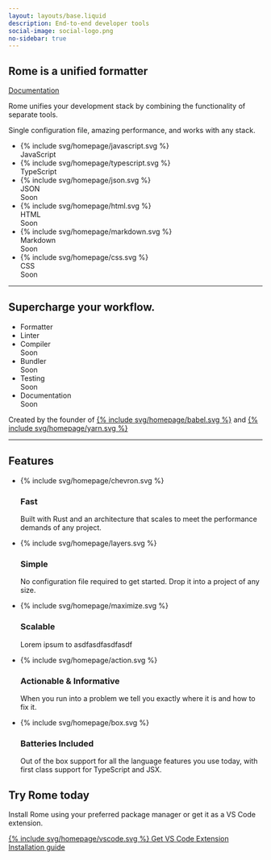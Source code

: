 ```yaml
---
layout: layouts/base.liquid
description: End-to-end developer tools
social-image: social-logo.png
no-sidebar: true
---
```


<div class="homepage">
  <aside hidden class="latest-post" aria-labelledby="latest-post">
    <h2>Latest blog post</h2>
    <div class="info">
      <h3>
      <a href="{{ post.url }}">{{ post.data.title }}</a>
      </h3>
      <div class="author">
        {{ post.date | dateFormat }}
      </div>
    </div>
  </aside>

  <section>
    <h1>Rome is a unified <span>formatter</span></h1>
    <a href="/docs" class="docs">Documentation</a>
    <p>Rome unifies your development stack by combining the functionality of separate tools.</p>
    <p>Single configuration file, amazing performance, and works with any stack.</p>
    <ul class="supported-languages">
      <li>
        <div class="icon">{% include svg/homepage/javascript.svg %}</div>
        <div class="language">JavaScript</div>
      </li>
      <li>
        <div class="icon">{% include svg/homepage/typescript.svg %}</div>
        <div class="language">TypeScript</div>
      </li>
      <li class="soon">
        <div class="icon">{% include svg/homepage/json.svg %}</div>
        <div class="language">JSON</div>
        <div class="soon-indicator">Soon</div>
      </li>
      <li class="soon">
        <div class="icon">{% include svg/homepage/html.svg %}</div>
        <div class="language">HTML</div>
        <div class="soon-indicator">Soon</div>
      </li>
      <li class="soon">
        <div class="icon">{% include svg/homepage/markdown.svg %}</div>
        <div class="language">Markdown</div>
        <div class="soon-indicator">Soon</div>
      </li>
      <li class="soon">
        <div class="icon">{% include svg/homepage/css.svg %}</div>
        <div class="language">CSS</div>
        <div class="soon-indicator">Soon</div>
      </li>
    </ul>
  </section>

  <hr>

  <section>
    <h2>Supercharge your workflow.</h2>
    <ul class="component-list">
      <li class="active">Formatter</li>
      <li>Linter</li>
      <li class="soon">
        <div class="text">Compiler</div>
        <div class="soon-indicator">Soon</div>
      </li>
      <li class="soon">
        <div class="text">Bundler</div>
        <div class="soon-indicator">Soon</div>
      </li>
      <li class="soon">
        <div class="text">Testing</div>
        <div class="soon-indicator">Soon</div>
      </li>
      <li class="soon">
        <div class="text">Documentation</div>
        <div class="soon-indicator">Soon</div>
      </li>
    </ul>
    <p class="founder-clout">Created by the founder of <a class="babel" href="https://babeljs.io/">{% include svg/homepage/babel.svg %}</a> and <a href="https://yarnpkg.com/" class="yarn">{% include svg/homepage/yarn.svg %}</a></p>
  </section>

  <hr class="full">

  <section>
    <h2 class="sr-only">Features</h2>
    <ul class="features">
      <li>
        <div class="icon">{% include svg/homepage/chevron.svg %}</div>
        <h3>Fast</h3>
        <p>Built with Rust and an architecture that scales to meet the performance demands of any project.</p>
      </li>
      <li>
        <div class="icon">{% include svg/homepage/layers.svg %}</div>
        <h3>Simple</h3>
        <p>No configuration file required to get started. Drop it into a project of any size.</p>
      </li>
      <li>
        <div class="icon">{% include svg/homepage/maximize.svg %}</div>
        <h3>Scalable</h3>
        <p>Lorem ipsum to asdfasdfasdfasdf</p>
      </li>
      <li>
        <div class="icon">{% include svg/homepage/action.svg %}</div>
        <h3>Actionable &amp; Informative</h3>
        <p>When you run into a problem we tell you exactly where it is and how to fix it.</p>
      </li>
      <li>
        <div class="icon">{% include svg/homepage/box.svg %}</div>
        <h3>Batteries Included</h3>
        <p>Out of the box support for all the language features you use today, with first class support for TypeScript and JSX.</p>
      </li>
    </ul>
  </section>

  <section class="try-rome">
    <h2>Try Rome today</h2>
    <p>Install Rome using your preferred package manager or get it as a VS Code extension.</p>
    <div><a href="#" class="button vscode-button">{% include svg/homepage/vscode.svg %} Get VS Code Extension</a></div>
    <div><a href="#" class="button install-button">Installation guide</a></div>
    <div class="window console-window">
    </div>
    <div class="window vscode-window">
    </div>
  </section>
</div>
